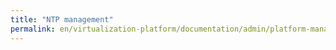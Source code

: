 ```yaml
---
title: "NTP management"
permalink: en/virtualization-platform/documentation/admin/platform-management/traffic-control/ntp.html
---
```

